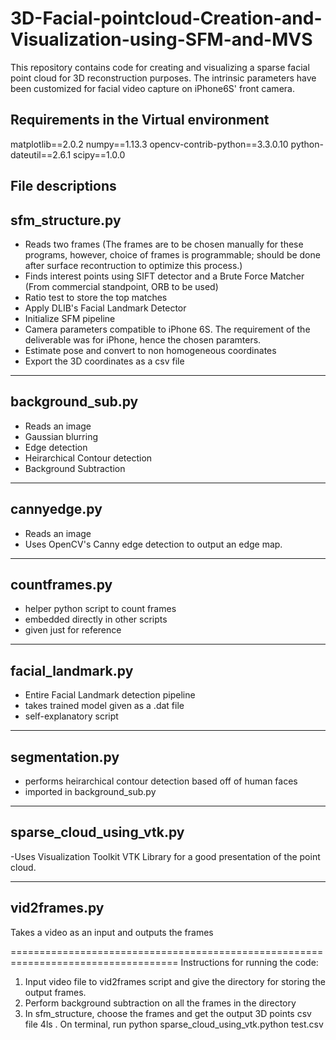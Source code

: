 # 3D-Facial-pointcloud-Creation-and-Visualization-using-SFM-and-MVS
This repository contains code for creating and visualizing a sparse facial point cloud for 3D reconstruction purposes.
The intrinsic parameters have been customized for facial video capture on iPhone6S' front camera. 

Requirements in the Virtual environment
--------------------------------------------------
matplotlib==2.0.2
numpy==1.13.3
opencv-contrib-python==3.3.0.10
python-dateutil==2.6.1
scipy==1.0.0

File descriptions
--------------------------------------------------
sfm_structure.py 
--------------------------------------------------
- Reads two frames 
	(The frames are to be chosen manually for these programs, however, choice of frames is programmable; should be done after surface recontruction to optimize this process.)
- Finds interest points using SIFT detector and a Brute Force Matcher
	(From commercial standpoint, ORB to be used)
- Ratio test to store the top matches
- Apply DLIB's Facial Landmark Detector 
- Initialize SFM pipeline
- Camera parameters compatible to iPhone 6S. The requirement of the deliverable was for iPhone, hence the chosen paramters. 
- Estimate pose and convert to non homogeneous coordinates
- Export the 3D coordinates as a csv file 

--------------------------------------------------
background_sub.py
--------------------------------------------------
- Reads an image
- Gaussian blurring
- Edge detection
- Heirarchical Contour detection
- Background Subtraction

--------------------------------------------------
cannyedge.py
--------------------------------------------------
- Reads an image
- Uses OpenCV's Canny edge detection to output an edge map.

--------------------------------------------------
countframes.py
--------------------------------------------------
- helper python script to count frames
- embedded directly in other scripts
- given just for reference

--------------------------------------------------
facial_landmark.py
--------------------------------------------------
- Entire Facial Landmark detection pipeline
- takes trained model given as a .dat file 
- self-explanatory script


--------------------------------------------------
segmentation.py
--------------------------------------------------
- performs heirarchical contour detection based off of human faces
- imported in background_sub.py


--------------------------------------------------
sparse_cloud_using_vtk.py
--------------------------------------------------
-Uses Visualization Toolkit VTK Library for a good presentation of the point cloud. 

--------------------------------------------------
vid2frames.py
--------------------------------------------------
Takes a video as an input and outputs the frames

===================================================================================
Instructions for running the code:
1. Input video file to vid2frames script and give the directory for storing the output frames. 
2. Perform background subtraction on all the frames in the directory
3. In sfm_structure, choose the frames and get the output 3D points csv file
4ls
. On terminal, run python sparse_cloud_using_vtk.python test.csv 





